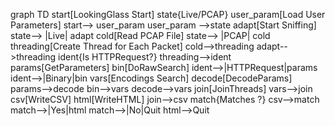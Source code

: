 graph TD
    start[LookingGlass Start]
    state{Live/PCAP}
    user_param[Load User Parameters]
    start--> user_param
    user_param -->state
    adapt[Start Sniffing]
    state--> |Live| adapt
    cold[Read PCAP File]
    state--> |PCAP| cold
    threading[Create Thread for Each Packet]
    cold-->threading
    adapt-->threading
    ident{Is HTTPRequest?}
    threading-->ident
    params[GetParameters]
    bin[DoRawSearch]
    ident-->|HTTPRequest|params
    ident-->|Binary|bin
    vars[Encodings Search]
    decode[DecodeParams]
    params-->decode
    bin-->vars
    decode-->vars
    join[JoinThreads]
    vars-->join
    csv[WriteCSV]
    html[WriteHTML]
    join-->csv
    match{Matches ?}
    csv-->match
    match-->|Yes|html
    match-->|No|Quit
    html-->Quit

    
